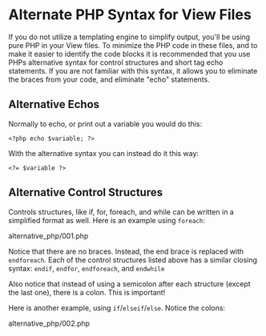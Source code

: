 # Alternate PHP Syntax for View Files

If you do not utilize a templating engine to simplify output, you'll be
using pure PHP in your View files. To minimize the PHP code in these
files, and to make it easier to identify the code blocks it is
recommended that you use PHPs alternative syntax for control structures
and short tag echo statements. If you are not familiar with this syntax,
it allows you to eliminate the braces from your code, and eliminate
"echo" statements.

## Alternative Echos

Normally to echo, or print out a variable you would do this:

    <?php echo $variable; ?>

With the alternative syntax you can instead do it this way:

    <?= $variable ?>

## Alternative Control Structures

Controls structures, like if, for, foreach, and while can be written in
a simplified format as well. Here is an example using `foreach`:

<div class="literalinclude">

alternative_php/001.php

</div>

Notice that there are no braces. Instead, the end brace is replaced with
`endforeach`. Each of the control structures listed above has a similar
closing syntax: `endif`, `endfor`, `endforeach`, and `endwhile`

Also notice that instead of using a semicolon after each structure
(except the last one), there is a colon. This is important!

Here is another example, using `if`/`elseif`/`else`. Notice the colons:

<div class="literalinclude">

alternative_php/002.php

</div>
